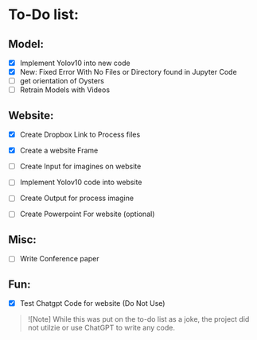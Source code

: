 # To-Do list:
## Model:
- [x] Implement Yolov10 into new code
- [X] New: Fixed Error With No Files or Directory found in Jupyter Code
- [ ] get orientation of Oysters
- [ ] Retrain Models with Videos

## Website:
- [x] Create Dropbox Link to Process files
- [X] Create a website Frame
- [ ] Create Input for imagines on website
- [ ] Implement Yolov10 code into website
- [ ] Create Output for process imagine
- [ ] Create Powerpoint For website (optional)


## Misc:
- [ ] Write Conference paper


## Fun:
- [X] Test Chatgpt Code for website (Do Not Use)
      
>![Note]
>While this was put on the to-do list as a joke, the project did not utilzie or use ChatGPT to write any code.
